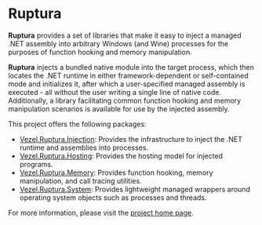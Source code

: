 # Ruptura

**Ruptura** provides a set of libraries that make it easy to inject a managed
.NET assembly into arbitrary Windows (and Wine) processes for the purposes of
function hooking and memory manipulation.

**Ruptura** injects a bundled native module into the target process, which then
locates the .NET runtime in either framework-dependent or self-contained mode
and initializes it, after which a user-specified managed assembly is executed -
all without the user writing a single line of native code. Additionally, a
library facilitating common function hooking and memory manipulation scenarios
is available for use by the injected assembly.

This project offers the following packages:

* [Vezel.Ruptura.Injection](https://www.nuget.org/packages/Vezel.Ruptura.Injection):
  Provides the infrastructure to inject the .NET runtime and assemblies into
  processes.
* [Vezel.Ruptura.Hosting](https://www.nuget.org/packages/Vezel.Ruptura.Hosting):
  Provides the hosting model for injected programs.
* [Vezel.Ruptura.Memory](https://www.nuget.org/packages/Vezel.Ruptura.Memory):
  Provides function hooking, memory manipulation, and call tracing utilities.
* [Vezel.Ruptura.System](https://www.nuget.org/packages/Vezel.Ruptura.System):
  Provides lightweight managed wrappers around operating system objects such as
  processes and threads.

For more information, please visit the
[project home page](https://docs.vezel.dev/ruptura).
